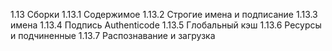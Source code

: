 1.13 Сборки
1.13.1 Содержимое
1.13.2 Строгие имена и подписание
1.13.3 имена
1.13.4 Подпись Authenticode
1.13.5 Глобальный кэш
1.13.6 Ресурсы и подчиненные
1.13.7 Распознавание и загрузка
